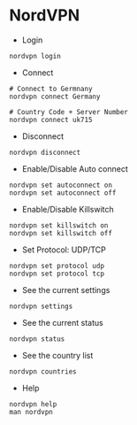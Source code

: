 # NordVPN

* Login
```
nordvpn login
```
* Connect
```
# Connect to Germnany
nordvpn connect Germany

# Country Code + Server Number
nordvpn connect uk715
```
* Disconnect
```
nordvpn disconnect
```
* Enable/Disable Auto connect
```
nordvpn set autoconnect on
nordvpn set autoconnect off
```
* Enable/Disable Killswitch
```
nordvpn set killswitch on
nordvpn set killswitch off
```
* Set Protocol: UDP/TCP
```
nordvpn set protocol udp
nordvpn set protocol tcp
```
* See the current settings
```
nordvpn settings
```
* See the current status
```
nordvpn status
```
* See the country list
```
nordvpn countries
```
* Help
```
nordvpn help
man nordvpn
```



